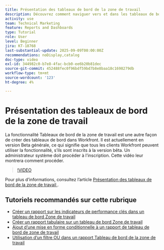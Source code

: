 ```yaml
---
title: Présentation des tableaux de bord de la zone de travail
description: Découvrez comment naviguer vers et dans les tableaux de bord de la zone de travail et comment créer un tableau de bord simple avec des rapports existants.
activity: use
team: Technical Marketing
feature: Reports and Dashboards
type: Tutorial
role: User
level: Beginner
jira: KT-18768
last-substantial-update: 2025-09-09T00:00:00Z
recommendations: noDisplay,catalog
doc-type: video
exl-id: 344982c0-b7e8-4fac-bcb0-ee6b20b81dec
source-git-commit: 452488fec0f96bdf59bd7b8e8baa18c1698279db
workflow-type: tm+mt
source-wordcount: '123'
ht-degree: 4%

---
```


# Présentation des tableaux de bord de la zone de travail

La fonctionnalité Tableaux de bord de la zone de travail est une autre façon de créer des tableaux de bord dans Workfront. Il est actuellement en version Beta générale, ce qui signifie que tous les clients Workfront peuvent utiliser la fonctionnalité, s’ils sont inscrits à la version bêta. Un administrateur système doit procéder à l’inscription. Cette vidéo leur montrera comment procéder.

>[!VIDEO](https://video.tv.adobe.com/v/3474020/?quality=12&learn=on&enablevpops)

Pour plus d’informations, consultez l’article [ Présentation des tableaux de bord de la zone de travail ](https://experienceleague.adobe.com/en/docs/workfront/using/reporting/canvas-dashboards/canvas-dashboards-overview) .

## Tutoriels recommandés sur cette rubrique

* [Créer un rapport sur les indicateurs de performance clés dans un tableau de bord Zone de travail](/help/reporting/canvas-dashboards/create-a-kpi-report-on-a-canvas-dashboard.md)
* [Créer un rapport tabulaire sur un tableau de bord Zone de travail](/help/reporting/canvas-dashboards/create-a-table-report-on-a-canvas-dashboard.md)
* [Ajout d’une mise en forme conditionnelle à un rapport de tableau de bord de zone de travail](/help/reporting/canvas-dashboards/add-conditional-formatting-to-a-canvas-dashboard-report.md)
* [Utilisation d’un filtre OU dans un rapport Tableau de bord de la zone de travail](/help/reporting/canvas-dashboards/use-an-or-filter-in-a-canvas-dashboard-report.md)